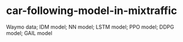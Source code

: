 # car-following-model-in-mixtraffic
Waymo data; IDM model; NN model; LSTM model; PPO model; DDPG model; GAIL model
